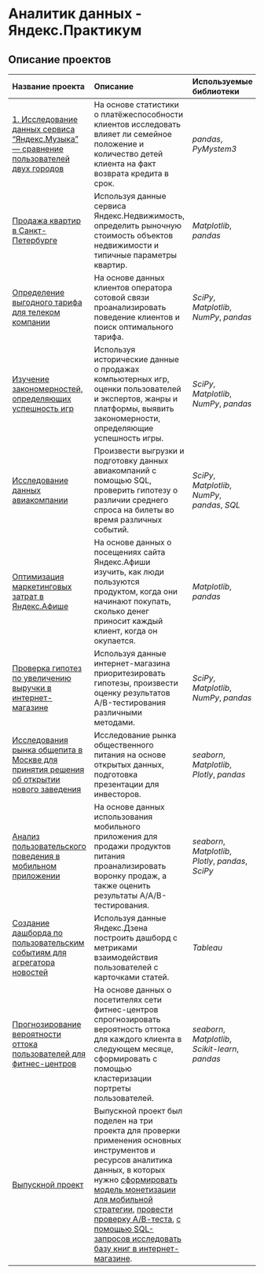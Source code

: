 # Аналитик данных - Яндекс.Практикум

## Описание проектов

| Название проекта | Описание | Используемые библиотеки | 
| :---------------------- | :---------------------- | :---------------------- |
| [1. Исследование данных сервиса “Яндекс.Музыка” — сравнение пользователей двух городов](https://github.com/DrZohr/yandex_praktikum/tree/main/1.%20Предобработка%20данных) | На основе статистики о платёжеспособности клиентов исследовать влияет ли семейное положение и количество детей клиента на факт возврата кредита в срок. | *pandas*, *PyMystem3*|
| [Продажа квартир в Санкт-Петербурге](https://github.com/DrZohr/yandex_praktikum/tree/main/2.%20Исследовательский%20анализ%20данных)| Используя данные сервиса Яндекс.Недвижимость, определить рыночную стоимость объектов недвижимости и типичные параметры квартир. | *Matplotlib*, *pandas*|
| [Определение выгодного тарифа для телеком компании](https://github.com/DrZohr/yandex_praktikum/tree/main/3.%20Статистический%20анализ%20данных)| На основе данных клиентов оператора сотовой связи проанализировать поведение клиентов и поиск оптимального тарифа. | *SciPy*, *Matplotlib*, *NumPy*, *pandas*|
| [Изучение закономерностей, определяющих успешность игр](https://github.com/DrZohr/yandex_praktikum/tree/main/4.%20Сборный%20проект%201.%20Изучение%20закономерностей%2C%20определяющих%20успешность%20игр)| Используя исторические данные о продажах компьютерных игр, оценки пользователей и экспертов, жанры и платформы, выявить закономерности, определяющие успешность игры. | *SciPy*, *Matplotlib*, *NumPy*, *pandas*|
| [Исследование данных авиакомпании](https://github.com/DrZohr/yandex_praktikum/tree/main/5.%20Сбор%20и%20хранение%20данных)| Произвести выгрузки и подготовку данных авиакомпаний с помощью SQL, проверить гипотезу о различии среднего спроса на билеты во время различных событий. | *SciPy*, *Matplotlib*, *NumPy*, *pandas*, *SQL*|
| [Оптимизация маркетинговых затрат в Яндекс.Афише](https://github.com/DrZohr/yandex_praktikum/tree/main/6.%20Анализ%20бизнес-показателей)| На основе данных о посещениях сайта Яндекс.Афиши изучить, как люди пользуются продуктом, когда они начинают покупать, сколько денег приносит каждый клиент, когда он окупается. | *Matplotlib*, *pandas*|
| [Проверка гипотез по увеличению выручки в интернет-магазине](https://github.com/DrZohr/yandex_praktikum/tree/main/7.%20Принятие%20решений%20в%20бизнесе)| Используя данные интернет-магазина приоритезировать гипотезы, произвести оценку результатов A/B-тестирования различными методами. | *SciPy*, *Matplotlib*, *NumPy*, *pandas*|
| [Исследования рынка общепита в Москве для принятия решения об открытии нового заведения](https://github.com/DrZohr/yandex_praktikum/tree/main/8.%20Как%20рассказать%20историю%20с%20помощью%20данных)| Исследование рынка общественного питания на основе открытых данных, подготовка презентации для инвесторов. | *seaborn*, *Matplotlib*, *Plotly*, *pandas*|
| [Анализ пользовательского поведения в мобильном приложении](https://github.com/DrZohr/yandex_praktikum/tree/main/9.%20Сборный%20проект%202.%20Анализ%20пользовательского%20поведения%20в%20мобильном%20приложении)| На основе данных использования мобильного приложения для продажи продуктов питания проанализировать воронку продаж, а также оценить результаты A/A/B-тестирования. | *seaborn*, *Matplotlib*, *Plotly*, *pandas*, *SciPy*|
| [Создание дашборда по пользовательским событиям для агрегатора новостей](https://github.com/DrZohr/yandex_praktikum/tree/main/10.%20Автоматизация)| Используя данные Яндекс.Дзена построить дашборд с метриками взаимодействия пользователей с карточками статей. | *Tableau*|
| [Прогнозирование вероятности оттока пользователей для фитнес-центров](https://github.com/DrZohr/yandex_praktikum/tree/main/11.%20Прогнозы%20и%20предсказания)| На основе данных о посетителях сети фитнес-центров спрогнозировать вероятность оттока для каждого клиента в следующем месяце, сформировать с помощью кластеризации портреты пользователей. | *seaborn*, *Matplotlib*, *Scikit-learn*, *pandas*|
| [Выпуcкной проект](https://github.com/DrZohr/yandex_praktikum/tree/main/12.%20Выпускной%20проект)| Выпускной проект был поделен на три проекта для проверки применения основных инструментов и ресурсов аналитика данных, в которых нужно [сформировать модель монетизации для мобильной стратегии](https://github.com/DrZohr/yandex_praktikum/tree/main/12.%20Выпускной%20проект/Формирование%20модели%20монетизации), [провести проверку А/В-теста](https://github.com/DrZohr/yandex_praktikum/tree/main/12.%20Выпускной%20проект/АВ%20тест), [с помощью SQL-запросов исследовать базу книг в интернет-магазине](https://github.com/DrZohr/yandex_praktikum/tree/main/12.%20Выпускной%20проект/SQL).| |
